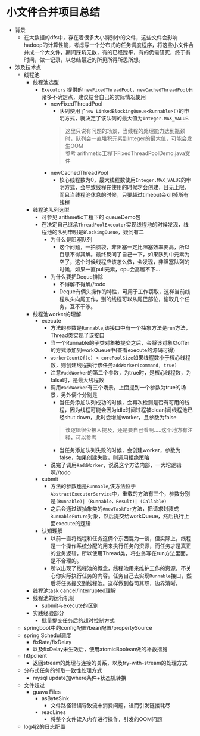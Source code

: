 # 小文件合并项目总结
* 背景
    * 在大数据的dfs中，存在着很多大小特别小的文件，这些文件会影响hadoop的计算性能，考虑写一个分布式的任务调度程序，将这些小文件合并成一个大文件，期间踩坑无数，有的已经蹚平，有的仍需研究，终于有时间，做一记录，以总结最近的所见所得所思所想。
* 涉及技术点
    * 线程池
        * 线程池选型
            * ```Executors``` 提供的 ```newFixedThreadPool```，```newCachedThreadPool```有诸多不确定点，建议结合自己的实际情况使用
                * newFixedThreadPool
                    * 队列使用了```new LinkedBlockingQueue<Runnable>()```的申明方式，就决定了该队列的最大值为```Integer.MAX_VALUE```.
                    > 这里只说有问题的场景，当线程的处理能力达到瓶颈时，队列会一直堆积元素到Integer的最大值，可能会发生OOM  
                    参考 arithmetic工程下FixedThreadPoolDemo.java文件
                * newCachedThreadPool
                    * 核心线程数为0，最大线程数使用```Integer.MAX_VALUE```的申明方式，会导致线程在使用的时候才会创建，且无上限，而且当线程池休息的时候，只要超过timeout会kill掉所有线程
        * 线程池队列选型
            * 可参见 arithmetic工程下的 queueDemo包
            * 在决定自己继承```ThreadPoolExecutor```实现线程池的时候发现，线程池的队列申明是```BlockingQueue```，疑问有二
                * 为什么是阻塞队列
                    * 这个问题，一拍脑袋，非阻塞一定比阻塞效率要高，所以百思不得其解。最终反问了自己一下，如果队列中元素为空了，这个时候线程应该怎么做，会发现，非阻塞队列的时候，如果一直pull元素，cpu会高居不下...
                * 为什么要把Deque排除
                    * 不得解不得解//todo
                    * Deque有俩头操作的特性，可用于工作窃取，这样当前线程从头向尾工作，别的线程可以从尾巴部位，偷取几个任务，互不干涉。
        * 线程池worker的理解
            * execute
                * 方法的参数是```Runnable```,该接口中有一个抽象方法是```run```方法，Thread类实现了该接口
                * 当一个Runnable的子类对象被提交之后，会将该对象以offer的方式添加到workQueue中(查看execute的源码可得)
                * ```workerCountOf(c) < corePoolSize```如果线程数小于核心线程数，则创建线程执行该任务```addWorker(command, true)```
                * 注意```#addWorker```的第二个参数，为true时，是核心线程数，为false时，是最大线程数
                * 调用```#addWorker```有三个场景，上面提到一个参数为true的场景，另外俩个分别是
                    * 当任务添加队列成功的时候，会再次检测是否有可用的线程，因为线程可能会因为idle时间过程被clean掉|线程池已经shut down，此时会增加worker，且参数为false
                    > 该逻辑很少被人提及，还是要自己看啊.....这个地方有注释，可以参考
                    * 当任务添加队列失败的时候，会创建worker，参数为false，如果创建失败，则调用拒绝策略
                * 说完了调用```#addWorker```，说说这个方法内部，一大坨逻辑啊//todo
            * submit
                * 方法的参数也是```Runnable```,该方法位于```AbstractExecutorService```中，重载的方法有三个，参数分别是```(Runnable)| (Runnable，Result)| (Callable)```
                * 之后会通过该抽象类的```#newTaskFor```方法，把请求封装成```RunnableFuture```对象，然后提交给workQueue，然后执行上面execute的逻辑
            * 认知理解
                * 以前一直将线程和任务这俩个东西混为一谈，但实际上，线程是一个操作系统分配的用来执行任务的资源，而任务才是真正的业务逻辑，所以使用Thread类，将业务写在run方法里面，是不合理的。
                * 所以出现了线程池的概念，线程池用来维护工作的资源，不关心你实际执行任务的内容。任务自己去实现```Runnable```接口，然后将任务提交到线程池。这样做到各司其职，边界清晰。
        * 线程池task cancel/interrupted理解
        * 线程池的运行机制
            * submit与execute的区别
        * 实践经验部分
            * 批量提交任务后的超时控制方式
    * springboot中的config配置/bean配置/propertySource
    * spring Schedul调度
        * fixRate/fixDelay
        * 以及fixDelay未生效后，使用atomicBoolean做的补救措施
    * httpclient
        * 返回stream的处理与连接的关系，以及try-with-stream的处理方式
    * 分布式任务的领取一致性处理方式
        * mysql update加where条件+状态机转换
    * 文件超过
        * guava Files
            * asByteSink
                * 文件路径错误导致流未消费问题，进而引发链接耗尽
            * readLines
                * 将整个文件读入内存进行操作，引发的OOM问题
    * log4j2的日志配置
    